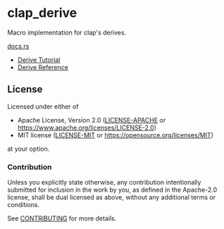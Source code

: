 # clap_derive

Macro implementation for clap's derives.

[docs.rs](https://docs.rs/clap)
- [Derive Tutorial](https://github.com/clap-rs/clap/blob/v3.0.12/examples/tutorial_derive/README.md)
- [Derive Reference](https://github.com/clap-rs/clap/blob/v3.0.12/examples/derive_ref/README.md)

## License

Licensed under either of

- Apache License, Version 2.0 ([LICENSE-APACHE](LICENSE-APACHE) or <https://www.apache.org/licenses/LICENSE-2.0>)
- MIT license ([LICENSE-MIT](LICENSE-MIT) or <https://opensource.org/licenses/MIT>)

at your option.

### Contribution

Unless you explicitly state otherwise, any contribution intentionally submitted
for inclusion in the work by you, as defined in the Apache-2.0 license, shall be
dual licensed as above, without any additional terms or conditions.

See [CONTRIBUTING](CONTRIBUTING.md) for more details.
